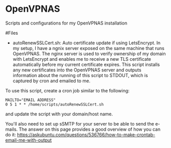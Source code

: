 # OpenVPNAS
Scripts and configurations for my OpenVPNAS installation

#Files
- autoRenewSSLCert.sh: Auto certificate update if using LetsEncrypt. In my setup, I have a ngnix server exposed on the same machine that runs OpenVPNAS. The nginx server is used to verify ownership of my domain with LetsEncrypt and enables me to receive a new TLS certificate automatically before my current certificate expires. This script installs any new certificates into the OpenVPNAS server and outputs information about the running of this script to STDOUT, which is captured by cron and emailed to me.

To use this script, create a cron job similar to the following:
```
MAILTO="EMAIL ADDRESS"
0 5 1 * * /home/scripts/autoRenewSSLCert.sh
```
and update the script with your domain/host name.

You'll also need to set up sSMTP for your server to be able to send the e-mails. The answer on this page provides a good overview of how you can do it: https://askubuntu.com/questions/536766/how-to-make-crontab-email-me-with-output

